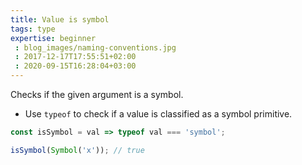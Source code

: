 ```yaml
---
title: Value is symbol
tags: type
expertise: beginner
 : blog_images/naming-conventions.jpg
 : 2017-12-17T17:55:51+02:00
 : 2020-09-15T16:28:04+03:00
---
```


Checks if the given argument is a symbol.

- Use `typeof` to check if a value is classified as a symbol primitive.

```js
const isSymbol = val => typeof val === 'symbol';
```

```js
isSymbol(Symbol('x')); // true
```
